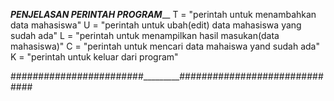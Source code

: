 _________________PENJELASAN PERINTAH PROGRAM___________________
 T = "perintah untuk menambahkan data mahasiswa"
 U = "perintah untuk ubah(edit) data mahasiswa yang sudah ada"
 L = "perintah untuk menampilkan hasil masukan(data mahasiswa)"
 C = "perintah untuk mencari data mahaiswa yand sudah ada"
 K = "perintah untuk keluar dari program"

########################_________##############################